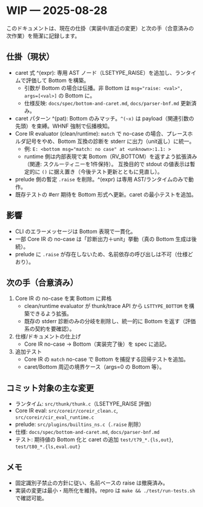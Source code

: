 # WIP — 2025-08-28

このドキュメントは、現在の仕掛（実装中/直近の変更）と次の手（合意済みの次作業）を簡潔に記録します。

## 仕掛（現状）
- caret 式 ^(expr): 専用 AST ノード（LSETYPE_RAISE）を追加し、ランタイムで評価して Bottom を構築。
  - 引数が Bottom の場合は伝播。非 Bottom は `msg="raise: <val>", args=[<val>]` の Bottom に。
  - 仕様反映: `docs/spec/bottom-and-caret.md`, `docs/parser-bnf.md` 更新済み。
- caret パターン ^(pat): Bottom のみマッチ。`^(~x)` は payload（関連引数の先頭）を束縛。WHNF 強制で伝播検知。
- Core IR evaluator (clean/runtime): `match` で no-case の場合、プレースホルダ記号をやめ、Bottom 互換の診断を stderr に出力（unit返し）に統一。
  - 例: `E: <bottom msg="match: no case" at <unknown>:1.1: >`
   - runtime 側は内部表現で実 Bottom（RV_BOTTOM）を返すよう拡張済み（関連: スクルーティニーを1件保持）。
      互換目的で stdout の値表示は暫定的に `()` に据え置き（今後テスト更新とともに見直し）。
- prelude 側の暫定 `.raise` を削除。^(expr) は専用 AST/ランタイムのみで動作。
- 既存テストの #err 期待を Bottom 形式へ更新。caret の最小テストを追加。

## 影響
- CLI のエラーメッセージは Bottom 表現で一貫化。
- 一部 Core IR の no-case は「診断出力＋unit」挙動（真の Bottom 生成は後続）。
- prelude に `.raise` が存在しないため、名前依存の呼び出しは不可（仕様どおり）。

## 次の手（合意済み）
1) Core IR の no-case を実 Bottom に昇格
   - clean/runtime evaluator が thunk/trace API から `LSTTYPE_BOTTOM` を構築できるよう拡張。
   - 既存の stderr 診断のみの分岐を削除し、統一的に Bottom を返す（評価系の契約を要確認）。
2) 仕様/ドキュメントの仕上げ
   - Core IR no-case → Bottom（実装完了後）を spec に追記。
3) 追加テスト
   - Core IR の `match` no-case で Bottom を捕捉する回帰テストを追加。
   - caret/Bottom 周辺の境界ケース（args=0 の Bottom 等）。

## コミット対象の主な変更
- ランタイム: `src/thunk/thunk.c`（LSETYPE_RAISE 評価）
- Core IR eval: `src/coreir/coreir_clean.c`, `src/coreir/cir_eval_runtime.c`
- prelude: `src/plugins/builtins_ns.c`（`.raise` 削除）
- 仕様: `docs/spec/bottom-and-caret.md`, `docs/parser-bnf.md`
- テスト: 期待値の Bottom 化と caret の追加 `test/t79_*.{ls,out}`, `test/t80_*.{ls,eval.out}`

## メモ
- 固定識別子禁止の方針に従い、名前ベースの raise は撤廃済み。
- 実装の変更は最小・局所化を維持。repro は `make && ./test/run-tests.sh` で確認可能。
